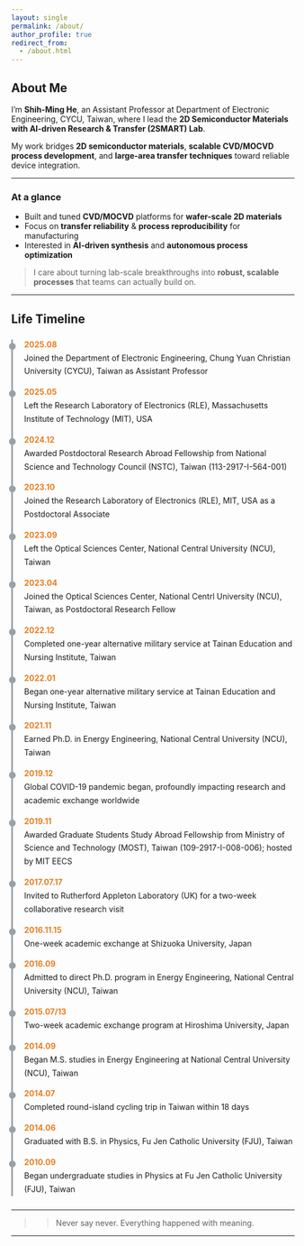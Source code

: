 ```yaml
---
layout: single
permalink: /about/
author_profile: true
redirect_from:
  - /about.html
---
```


## About Me
I’m **Shih-Ming He**, an Assistant Professor at Department of Electronic Engineering, CYCU, Taiwan, where I lead the **2D Semiconductor Materials with AI-driven Research & Transfer (2SMART) Lab**.


My work bridges **2D semiconductor materials**, **scalable CVD/MOCVD process development**, and **large-area transfer techniques** toward reliable device integration.

---

### At a glance
- Built and tuned **CVD/MOCVD** platforms for **wafer-scale 2D materials**
- Focus on **transfer reliability** & **process reproducibility** for manufacturing
- Interested in **AI-driven synthesis** and **autonomous process optimization**

> I care about turning lab-scale breakthroughs into **robust, scalable processes** that teams can actually build on.

---

## Life Timeline
<div class="timeline">
  <div class="tl-item">
    <div class="tl-date">2025.08</div>
    <div class="tl-content">Joined the Department of Electronic Engineering, Chung Yuan Christian University (CYCU), Taiwan as Assistant Professor</div>
  </div>

  <div class="tl-item">
    <div class="tl-date">2025.05</div>
    <div class="tl-content">Left the Research Laboratory of Electronics (RLE), Massachusetts Institute of Technology (MIT), USA</div>
  </div>

  <div class="tl-item">
    <div class="tl-date">2024.12</div>
    <div class="tl-content">Awarded Postdoctoral Research Abroad Fellowship from National Science and Technology Council (NSTC), Taiwan (113-2917-I-564-001)</div>
  </div>

  <div class="tl-item">
    <div class="tl-date">2023.10</div>
    <div class="tl-content">Joined the Research Laboratory of Electronics (RLE), MIT, USA as a Postdoctoral Associate</div>
  </div>

  <div class="tl-item">
    <div class="tl-date">2023.09</div>
    <div class="tl-content">Left the Optical Sciences Center, National Central University (NCU), Taiwan</div>
  </div>

  <div class="tl-item">
    <div class="tl-date">2023.04</div>
    <div class="tl-content">Joined the Optical Sciences Center, National Centrl University (NCU), Taiwan, as Postdoctoral Research Fellow</div>
  </div>

  <div class="tl-item">
    <div class="tl-date">2022.12</div>
    <div class="tl-content">Completed one-year alternative military service at Tainan Education and Nursing Institute, Taiwan</div>
  </div>

  <div class="tl-item">
    <div class="tl-date">2022.01</div>
    <div class="tl-content">Began one-year alternative military service at Tainan Education and Nursing Institute, Taiwan</div>
  </div>
  
  <div class="tl-item">
    <div class="tl-date">2021.11</div>
    <div class="tl-content">Earned Ph.D. in Energy Engineering, National Central University (NCU), Taiwan</div>
  </div>

  <div class="tl-item">
    <div class="tl-date">2019.12</div>
    <div class="tl-content">Global COVID-19 pandemic began, profoundly impacting research and academic exchange worldwide</div>
  </div>

  <div class="tl-item">
    <div class="tl-date">2019.11</div>
    <div class="tl-content">Awarded Graduate Students Study Abroad Fellowship from Ministry of Science and Technology (MOST), Taiwan (109-2917-I-008-006); hosted by MIT EECS</div>
  </div>

  <div class="tl-item">
    <div class="tl-date">2017.07.17</div>
    <div class="tl-content">Invited to Rutherford Appleton Laboratory (UK) for a two-week collaborative research visit</div>
  </div>

  <div class="tl-item">
    <div class="tl-date">2016.11.15</div>
    <div class="tl-content">One-week academic exchange at Shizuoka University, Japan</div>
  </div>

  <div class="tl-item">
    <div class="tl-date">2016.09</div>
    <div class="tl-content">Admitted to direct Ph.D. program in Energy Engineering, National Central University (NCU), Taiwan</div>
  </div>

  <div class="tl-item">
    <div class="tl-date">2015.07/13</div>
    <div class="tl-content">Two-week academic exchange program at Hiroshima University, Japan </div>
  </div>

  <div class="tl-item">
    <div class="tl-date">2014.09</div>
    <div class="tl-content">Began M.S. studies in Energy Engineering at National Central University (NCU), Taiwan</div>
  </div>

  <div class="tl-item">
    <div class="tl-date">2014.07</div>
    <div class="tl-content">Completed round-island cycling trip in Taiwan within 18 days</div>
  </div>

   <div class="tl-item">
    <div class="tl-date">2014.06</div>
    <div class="tl-content">Graduated with B.S. in Physics, Fu Jen Catholic University (FJU), Taiwan</div>
  </div>
  
   <div class="tl-item">
    <div class="tl-date">2010.09</div>
    <div class="tl-content">Began undergraduate studies in Physics at Fu Jen Catholic University (FJU), Taiwan </div>
  </div>
  
</div>

<!-- Inline style (最快看到效果)。若你要做成全站樣式，請看下方做法 B。 -->
<style>
.timeline { border-left: 3px solid #9aa0a6; margin: 24px 0; padding-left: 20px; }
.tl-item { margin: 16px 0; position: relative; }
.tl-item::before {
  content: ""; width: 12px; height: 12px; background: #9aa0a6; border-radius: 50%;
  position: absolute; left: -27px; top: 6px;
}
.tl-date { font-weight: 700; color: #e67e22; margin-bottom: 4px; }
.tl-content { line-height: 1.7; }
</style>

---

>> Never say never. Everything happened with meaning. 

---
